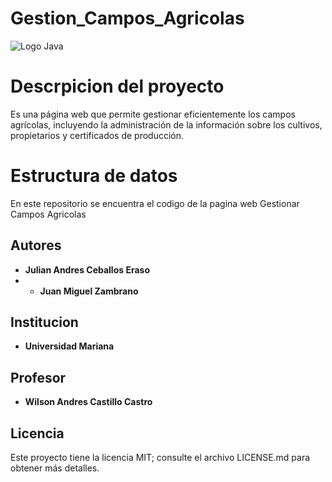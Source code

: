 # Gestion_Campos_Agricolas

![Logo Java](https://bloglatam.jacto.com/wp-content/uploads/2022/04/campos-de-cultivo.jpg)

# Descrpicion del proyecto

Es una página web que permite gestionar eficientemente los campos agrícolas, incluyendo la administración de la información sobre los cultivos, propietarios y certificados de producción. 


# Estructura de datos

En este repositorio se encuentra el codigo de la pagina web Gestionar Campos Agricolas

## Autores

* **Julian Andres Ceballos Eraso**
* * **Juan Miguel Zambrano**

## Institucion

* **Universidad Mariana**

## Profesor

* **Wilson Andres Castillo Castro**

## Licencia

Este proyecto tiene la licencia MIT; consulte el archivo LICENSE.md para obtener más detalles.

